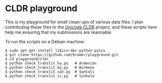 CLDR playground
===============

This is my playground for small clean-ups of various data files.
I plan contributing these files to the
[Unicode CLDR](http://cldr.unicode.org/) project, and these
scripts here help me ensuring that my submissions are reaonable.

To run the scripts on a Debian machine:

    $ sudo apt-get install libicu-dev python-pyicu
    $ git clone https://github.com/brawer/playground.git
    $ cd playground/cldr
    $ python check_translit_hy.py   # Armenian
    $ python check_translit_my.py   # Burmese
    $ python check_translit_sat.py  # Santali
    $ python check_translit_si.py   # Sinhala
